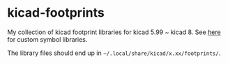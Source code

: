 # kicad-footprints
My collection of kicad footprint libraries for kicad 5.99 ~ kicad 8.
See [here](https://github.com/git-dc/kicad-symbols) for custom symbol libraries.

The library files should end up in `~/.local/share/kicad/x.xx/footprints/`.
